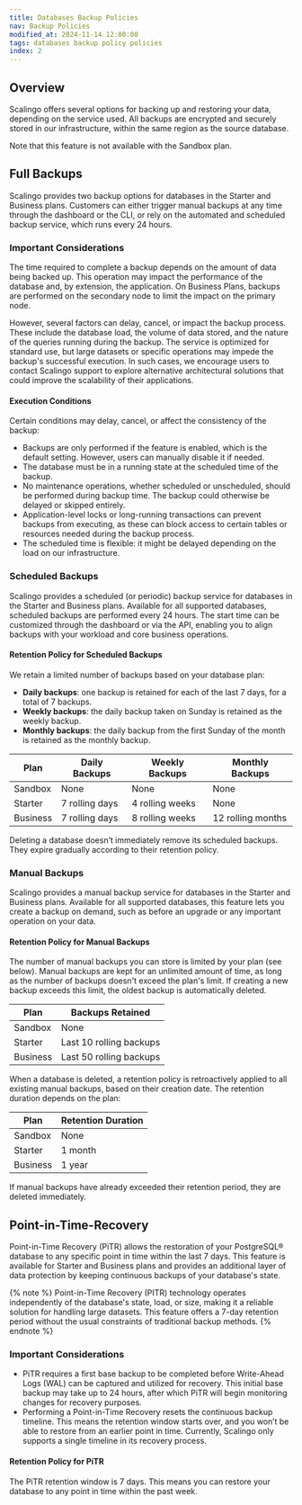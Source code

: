 ```yaml
---
title: Databases Backup Policies
nav: Backup Policies
modified_at: 2024-11-14 12:00:00
tags: databases backup policy policies
index: 2
---
```



## Overview

Scalingo offers several options for backing up and restoring your data,
depending on the service used. All backups are encrypted and securely stored in
our infrastructure, within the same region as the source database.

Note that this feature is not available with the Sandbox plan.


## Full Backups

Scalingo provides two backup options for databases in the Starter and Business
plans. Customers can either trigger manual backups at any time through the
dashboard or the CLI, or rely on the automated and scheduled backup service,
which runs every 24 hours.

### Important Considerations

The time required to complete a backup depends on the amount of data being
backed up. This operation may impact the performance of the database and, by
extension, the application. On Business Plans, backups are performed on the
secondary node to limit the impact on the primary node.

However, several factors can delay, cancel, or impact the backup process. These
include the database load, the volume of data stored, and the nature of the
queries running during the backup. The service is optimized for standard use,
but large datasets or specific operations may impede the backup's successful
execution. In such cases, we encourage users to contact Scalingo support to
explore alternative architectural solutions that could improve the scalability
of their applications.

#### Execution Conditions

Certain conditions may delay, cancel, or affect the consistency of the backup:

- Backups are only performed if the feature is enabled, which is the default
  setting. However, users can manually disable it if needed.
- The database must be in a running state at the scheduled time of the backup.
- No maintenance operations, whether scheduled or unscheduled, should be
  performed during backup time. The backup could otherwise be delayed or
  skipped entirely.
- Application-level locks or long-running transactions can prevent backups from
  executing, as these can block access to certain tables or resources needed
  during the backup process.
- The scheduled time is flexible: it might be delayed depending on the load on
  our infrastructure.

### Scheduled Backups

Scalingo provides a scheduled (or periodic) backup service for databases in the
Starter and Business plans. Available for all supported databases, scheduled
backups are performed every 24 hours. The start time can be customized through
the dashboard or via the API, enabling you to align backups with your workload
and core business operations.

#### Retention Policy for Scheduled Backups

We retain a limited number of backups based on your database plan:

- **Daily backups**: one backup is retained for each of the last 7 days, for a
  total of 7 backups.
- **Weekly backups**: the daily backup taken on Sunday is retained as the
  weekly backup.
- **Monthly backups**: the daily backup from the first Sunday of the month is
  retained as the monthly backup.

| Plan     | Daily Backups  | Weekly Backups  | Monthly Backups   |
| -------- | -------------- | --------------- | ----------------- |
| Sandbox  | None           | None            | None              |
| Starter  | 7 rolling days | 4 rolling weeks | None              |
| Business | 7 rolling days | 8 rolling weeks | 12 rolling months |

Deleting a database doesn’t immediately remove its scheduled backups. They
expire gradually according to their retention policy.

### Manual Backups

Scalingo provides a manual backup service for databases in the Starter and
Business plans. Available for all supported databases, this feature lets you
create a backup on demand, such as before an upgrade or any important operation
on your data.

#### Retention Policy for Manual Backups

The number of manual backups you can store is limited by your plan (see below).
Manual backups are kept for an unlimited amount of time, as long as the number
of backups doesn't exceed the plan's limit. If creating a new backup exceeds
this limit, the oldest backup is automatically deleted.

| Plan     | Backups Retained        |
| -------- | ----------------------- |
| Sandbox  | None                    |
| Starter  | Last 10 rolling backups |
| Business | Last 50 rolling backups |

When a database is deleted, a retention policy is retroactively applied to
all existing manual backups, based on their creation date. The retention
duration depends on the plan:

| Plan     | Retention Duration |
| -------- | ------------------ |
| Sandbox  | None               |
| Starter  | 1 month            |
| Business | 1 year             |

If manual backups have already exceeded their retention period, they are
deleted immediately.


## Point-in-Time-Recovery

Point-in-Time Recovery (PiTR) allows the restoration of your PostgreSQL®
database to any specific point in time within the last 7 days. This feature is
available for Starter and Business plans and provides an additional layer of
data protection by keeping continuous backups of your database's state.

{% note %}
Point-in-Time Recovery (PITR) technology operates independently of the
database's state, load, or size, making it a reliable solution for handling
large datasets. This feature offers a 7-day retention period without the usual
constraints of traditional backup methods.
{% endnote %}

### Important Considerations

- PiTR requires a first base backup to be completed before Write-Ahead Logs
  (WAL) can be captured and utilized for recovery. This initial base backup may
  take up to 24 hours, after which PiTR will begin monitoring changes for
  recovery purposes.
- Performing a Point-in-Time Recovery resets the continuous backup timeline.
  This means the retention window starts over, and you won’t be able to restore
  from an earlier point in time. Currently, Scalingo only supports a single
  timeline in its recovery process.

#### Retention Policy for PiTR

The PiTR retention window is 7 days. This means you can restore your database
to any point in time within the past week.
